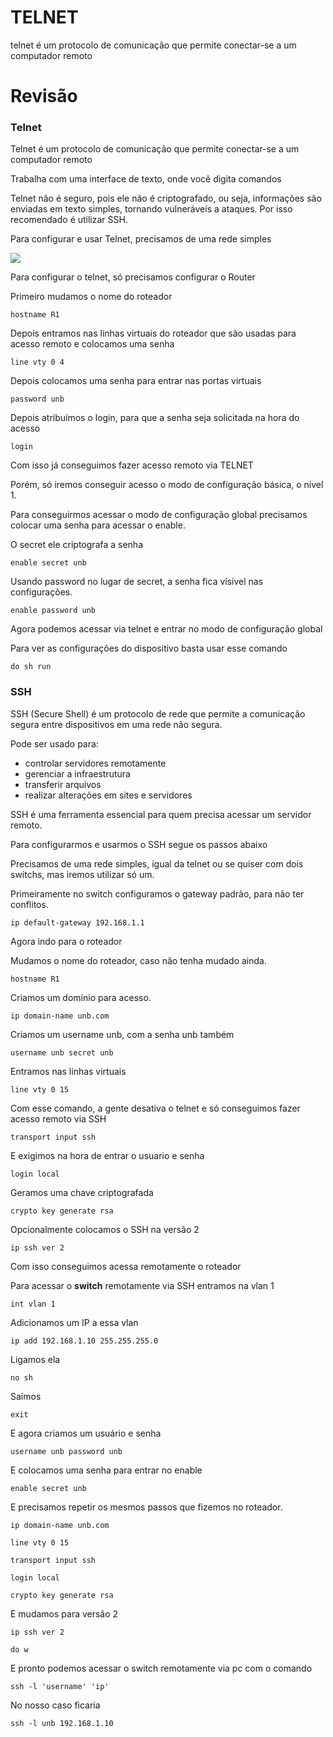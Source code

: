 # TELNET

telnet é um protocolo de comunicação que permite conectar-se a um computador remoto


# Revisão 

### Telnet
Telnet é um protocolo de comunicação que permite conectar-se a um computador remoto 

Trabalha com uma interface de texto, onde você digita comandos

Telnet não é seguro, pois ele não é criptografado, ou seja, informações são enviadas em texto simples, tornando vulneráveis a ataques. Por isso recomendado é utilizar SSH.

Para configurar e usar Telnet, precisamos de uma rede simples

![](redex2.png)

Para configurar o telnet, só precisamos configurar o Router

Primeiro mudamos o nome do roteador

```
hostname R1
```

Depois entramos nas linhas virtuais do roteador que são usadas para acesso remoto e colocamos uma senha

```
line vty 0 4
```

Depois colocamos uma senha para entrar nas portas virtuais

```
password unb
```

Depois atribuímos o login, para que a senha seja solicitada na hora do acesso

```
login
```

Com isso já conseguimos fazer acesso remoto via TELNET

Porém, só iremos conseguir acesso o modo de configuração básica, o nível 1.

Para conseguirmos acessar o modo de configuração global precisamos colocar uma senha para acessar o enable.

O secret ele criptografa a senha

```
enable secret unb
```

Usando password no lugar de secret, a senha fica vísivel nas configurações.

```
enable password unb
```

Agora podemos acessar via telnet e entrar no modo de configuração global

Para ver as configurações do dispositivo basta usar esse comando

```
do sh run
```

### SSH

SSH (Secure Shell) é um protocolo de rede que permite a comunicação segura entre dispositivos em uma rede não segura.

Pode ser usado para:
- controlar servidores remotamente
- gerenciar a infraestrutura
- transferir arquivos
- realizar alterações em sites e servidores


SSH é uma ferramenta essencial para quem precisa acessar um servidor remoto.

Para configurarmos e usarmos o SSH segue os passos abaixo

Precisamos de uma rede simples, igual da telnet ou se quiser com dois switchs, mas iremos utilizar só um.

Primeiramente no switch configuramos o gateway padrão, para não ter conflitos.

```
ip default-gateway 192.168.1.1
```

Agora indo para o roteador

Mudamos o nome do roteador, caso não tenha mudado ainda.

```
hostname R1
```

Criamos um domínio para acesso.

```
ip domain-name unb.com
```

Criamos um username unb, com a senha unb também

```
username unb secret unb
```

Entramos nas linhas virtuais

```
line vty 0 15
```

Com esse comando, a gente desativa o telnet e só conseguimos fazer acesso remoto via SSH

```
transport input ssh
```

E exigimos na hora de entrar o usuario e senha

```
login local
```

Geramos uma chave criptografada

```
crypto key generate rsa
```

Opcionalmente colocamos o SSH na versão 2

```
ip ssh ver 2
```

Com isso conseguimos acessa remotamente o roteador

Para acessar o **switch** remotamente via SSH entramos na vlan 1

```
int vlan 1
```

Adicionamos um IP a essa vlan

```
ip add 192.168.1.10 255.255.255.0
```

Ligamos ela

```
no sh
```

Saímos

```
exit
```

E agora criamos um usuário e senha

```
username unb password unb
```

E colocamos uma senha para entrar no enable

```
enable secret unb
```

E precisamos repetir os mesmos passos que fizemos no roteador.

```
ip domain-name unb.com
```

```
line vty 0 15
```

```
transport input ssh
```

```
login local
```

```
crypto key generate rsa
```

E mudamos para versão 2

```
ip ssh ver 2
```

```
do w 
```

E pronto podemos acessar o switch remotamente via pc com o comando

```
ssh -l 'username' 'ip'
```

No nosso caso ficaria

```
ssh -l unb 192.168.1.10
```


